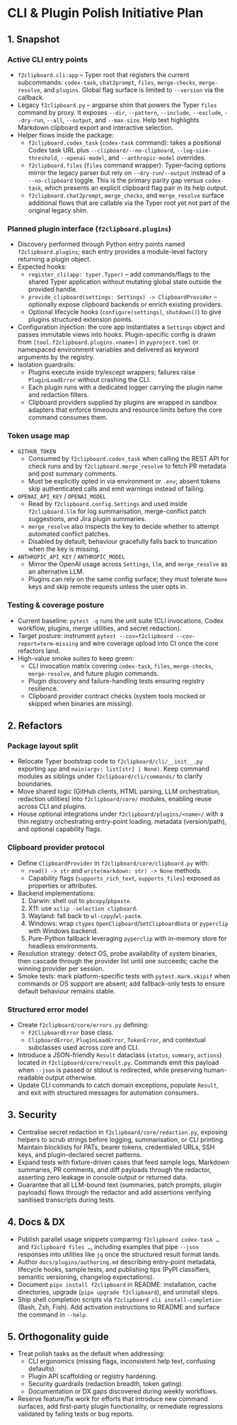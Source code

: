 # CLI & Plugin Polish Initiative Plan

## 1. Snapshot

### Active CLI entry points
- `f2clipboard.cli:app` – Typer root that registers the current subcommands: `codex-task`,
  `chat2prompt`, `files`, `merge-checks`, `merge-resolve`, and `plugins`. Global flag surface is
  limited to `--version` via the callback.
- Legacy `f2clipboard.py` – argparse shim that powers the Typer `files` command by proxy. It exposes
  `--dir`, `--pattern`, `--include`, `--exclude`, `--dry-run`, `--all`, `--output`, and `--max-size`.
  Help text highlights Markdown clipboard export and interactive selection.
- Helper flows inside the package:
  - `f2clipboard.codex_task` (`codex-task` command): takes a positional Codex task URL plus
    `--clipboard/--no-clipboard`, `--log-size-threshold`, `--openai-model`, and `--anthropic-model`
    overrides.
  - `f2clipboard.files` (`files` command wrapper): Typer-facing options mirror the legacy parser but
    rely on `--dry-run`/`--output` instead of a `--no-clipboard` toggle. This is the primary parity
    gap versus `codex-task`, which presents an explicit clipboard flag pair in its help output.
  - `f2clipboard.chat2prompt`, `merge_checks`, and `merge_resolve` surface additional flows that are
    callable via the Typer root yet not part of the original legacy shim.

### Planned plugin interface (`f2clipboard.plugins`)
- Discovery performed through Python entry points named `f2clipboard.plugins`; each entry provides a
  module-level factory returning a plugin object.
- Expected hooks:
  - `register_cli(app: typer.Typer)` – add commands/flags to the shared Typer application without
    mutating global state outside the provided handle.
  - `provide_clipboard(settings: Settings) -> ClipboardProvider` – optionally expose clipboard
    backends or enrich existing providers.
  - Optional lifecycle hooks (`configure(settings)`, `shutdown()`) to give plugins structured
    extension points.
- Configuration injection: the core app instantiates a `Settings` object and passes immutable views
  into hooks. Plugin-specific config is drawn from `[tool.f2clipboard.plugins.<name>]` in
  `pyproject.toml` or namespaced environment variables and delivered as keyword arguments by the
  registry.
- Isolation guardrails:
  - Plugins execute inside try/except wrappers; failures raise `PluginLoadError` without crashing the
    CLI.
  - Each plugin runs with a dedicated logger carrying the plugin name and redaction filters.
  - Clipboard providers supplied by plugins are wrapped in sandbox adapters that enforce timeouts and
    resource limits before the core command consumes them.

### Token usage map
- `GITHUB_TOKEN`
  - Consumed by `f2clipboard.codex_task` when calling the REST API for check runs and by
    `f2clipboard.merge_resolve` to fetch PR metadata and post summary comments.
  - Must be explicitly opted in via environment or `.env`; absent tokens skip authenticated calls and
    emit warnings instead of failing.
- `OPENAI_API_KEY` / `OPENAI_MODEL`
  - Read by `f2clipboard.config.Settings` and used inside `f2clipboard.llm` for log summarisation,
    merge-conflict patch suggestions, and Jira plugin summaries.
  - `merge_resolve` also inspects the key to decide whether to attempt automated conflict patches.
  - Disabled by default; behaviour gracefully falls back to truncation when the key is missing.
- `ANTHROPIC_API_KEY` / `ANTHROPIC_MODEL`
  - Mirror the OpenAI usage across `Settings`, `llm`, and `merge_resolve` as an alternative LLM.
  - Plugins can rely on the same config surface; they must tolerate `None` keys and skip remote
    requests unless the user opts in.

### Testing & coverage posture
- Current baseline: `pytest -q` runs the unit suite (CLI invocations, Codex workflow, plugins, merge
  utilities, and secret redaction).
- Target posture: instrument `pytest --cov=f2clipboard --cov-report=term-missing` and wire coverage
  upload into CI once the core refactors land.
- High-value smoke suites to keep green:
  - CLI invocation matrix covering `codex-task`, `files`, `merge-checks`, `merge-resolve`, and future
    plugin commands.
  - Plugin discovery and failure-handling tests ensuring registry resilience.
  - Clipboard provider contract checks (system tools mocked or skipped when binaries are missing).

## 2. Refactors

### Package layout split
- Relocate Typer bootstrap code to `f2clipboard/cli/__init__.py` exporting `app` and
  `main(argv: list[str] | None)`. Keep command modules as siblings under `f2clipboard/cli/commands/`
  to clarify boundaries.
- Move shared logic (GitHub clients, HTML parsing, LLM orchestration, redaction utilities) into
  `f2clipboard/core/` modules, enabling reuse across CLI and plugins.
- House optional integrations under `f2clipboard/plugins/<name>/` with a thin registry orchestrating
  entry-point loading, metadata (version/path), and optional capability flags.

### Clipboard provider protocol
- Define `ClipboardProvider` in `f2clipboard/core/clipboard.py` with:
  - `read() -> str` and `write(markdown: str) -> None` methods.
  - Capability flags (`supports_rich_text`, `supports_files`) exposed as properties or attributes.
- Backend implementations:
  1. Darwin: shell out to `pbcopy`/`pbpaste`.
  2. X11: use `xclip -selection clipboard`.
  3. Wayland: fall back to `wl-copy`/`wl-paste`.
  4. Windows: wrap `ctypes` `OpenClipboard`/`SetClipboardData` or `pyperclip` with Windows backend.
  5. Pure-Python fallback leveraging `pyperclip` with in-memory store for headless environments.
- Resolution strategy: detect OS, probe availability of system binaries, then cascade through the
  provider list until one succeeds; cache the winning provider per session.
- Smoke tests: mark platform-specific tests with `pytest.mark.skipif` when commands or OS support are
  absent; add fallback-only tests to ensure default behaviour remains stable.

### Structured error model
- Create `f2clipboard/core/errors.py` defining:
  - `F2ClipboardError` base class.
  - `ClipboardError`, `PluginLoadError`, `TokenError`, and contextual subclasses used across core and
    CLI.
- Introduce a JSON-friendly `Result` dataclass (`status`, `summary`, `actions`) located in
  `f2clipboard/core/result.py`. Commands emit this payload when `--json` is passed or stdout is
  redirected, while preserving human-readable output otherwise.
- Update CLI commands to catch domain exceptions, populate `Result`, and exit with structured
  messages for automation consumers.

## 3. Security

- Centralise secret redaction in `f2clipboard/core/redaction.py`, exposing helpers to scrub strings
  before logging, summarisation, or CLI printing. Maintain blocklists for PATs, bearer tokens,
  credentialed URLs, SSH keys, and plugin-declared secret patterns.
- Expand tests with fixture-driven cases that feed sample logs, Markdown summaries, PR comments, and
  diff payloads through the redactor, asserting zero leakage in console output or returned data.
- Guarantee that all LLM-bound text (summaries, patch prompts, plugin payloads) flows through the
  redactor and add assertions verifying sanitised transcripts during tests.

## 4. Docs & DX

- Publish parallel usage snippets comparing `f2clipboard codex-task …` and `f2clipboard files …`,
  including examples that pipe `--json` responses into utilities like `jq` once the structured result
  format lands.
- Author `docs/plugins/authoring.md` describing entry-point metadata, lifecycle hooks, sample tests,
  and publishing tips (PyPI classifiers, semantic versioning, changelog expectations).
- Document `pipx install f2clipboard` in README: installation, cache directories, upgrade (`pipx
  upgrade f2clipboard`), and uninstall steps.
- Ship shell completion scripts via `f2clipboard cli install-completion` (Bash, Zsh, Fish). Add
  activation instructions to README and surface the command in `--help`.

## 5. Orthogonality guide

- Treat polish tasks as the default when addressing:
  - CLI ergonomics (missing flags, inconsistent help text, confusing defaults).
  - Plugin API scaffolding or registry hardening.
  - Security guardrails (redaction breadth, token gating).
  - Documentation or DX gaps discovered during weekly workflows.
- Reserve feature/fix work for efforts that introduce new command surfaces, add first-party plugin
  functionality, or remediate regressions validated by failing tests or bug reports.
